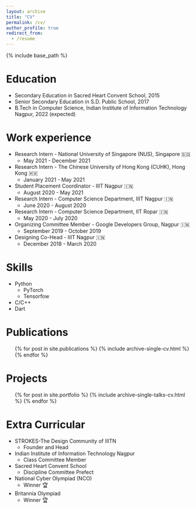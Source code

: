 ```yaml
---
layout: archive
title: "CV"
permalink: /cv/
author_profile: true
redirect_from:
  - /resume
---
```


{% include base_path %}

Education
======
* Secondary Education in Sacred Heart Convent School, 2015
* Senior Secondary Education in S.D. Public School, 2017
* B.Tech in Computer Science, Indian Institute of Information Technology Nagpur, 2022 (expected)

Work experience
======
* Research Intern - National University of Singapore (NUS), Singapore 🇸🇬
  * May 2021 - December 2021
* Research Intern - The Chinese University of Hong Kong (CUHK), Hong Kong 🇭🇰
  * January 2021 - May 2021 
* Student Placement Coordinator - IIIT Nagpur 🇮🇳
  * August 2020 - May 2021
* Research Intern - Computer Science Department, IIIT Nagpur 🇮🇳
  * June 2020 - August 2020
* Research Intern - Computer Science Department, IIT Ropar 🇮🇳
  * May 2020 - July 2020
* Organizing Committee Member - Google Developers Group, Nagpur 🇮🇳
  * September 2019 - October 2019
* Designing Co-Head - IIIT Nagpur 🇮🇳
  * December 2018 - March 2020
  
Skills
======
* Python
  *  PyTorch
  *  Tensorfow
* C/C++
* Dart

Publications
======
  <ul>{% for post in site.publications %}
    {% include archive-single-cv.html %}
  {% endfor %}</ul>
  
Projects
======
  <ul>{% for post in site.portfolio %}
    {% include archive-single-talks-cv.html %}
  {% endfor %}</ul>
  
  
Extra Curricular
======
* STROKES-The Design Community of IIITN
  * Founder and Head 
* Indian Institute of Information Technology Nagpur
  * Class Committee Member
* Sacred Heart Convent School
  * Discipline Committee Prefect
* National Cyber Olympiad (NCO)
  * Winner 🏆
* Britannia Olympiad
  * Winner 🏆











  
